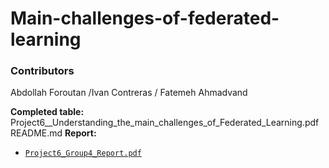 # Main-challenges-of-federated-learning
### Contributors
Abdollah Foroutan /Ivan Contreras / Fatemeh Ahmadvand


**Completed table:** Project6__Understanding_the_main_challenges_of_Federated_Learning.pdf
README.md
**Report:** 
- [`Project6_Group4_Report.pdf`](Project6_Group4_Report.pdf)
